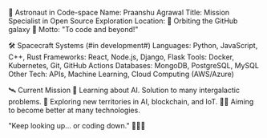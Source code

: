 🚀 Astronaut in Code-space
Name: Praanshu Agrawal
Title: Mission Specialist in Open Source Exploration
Location: 🚀 Orbiting the GitHub galaxy 🌌
Motto: "To code and beyond!"

🛠️ Spacecraft Systems (#in development#)
Languages: Python, JavaScript, C++, Rust
Frameworks: React, Node.js, Django, Flask
Tools: Docker, Kubernetes, Git, GitHub Actions
Databases: MongoDB, PostgreSQL, MySQL
Other Tech: APIs, Machine Learning, Cloud Computing (AWS/Azure)

🛰️ Current Mission
🌟 Learning about AI. Solution to many intergalactic problems.
📡 Exploring new territories in AI, blockchain, and IoT.
👨‍🚀 Aiming to become better at many technologies.


"Keep looking up... or coding down." 👨‍🚀✨


<!---
praanshuagrawal/praanshuagrawal is a ✨ special ✨ repository because its `README.md` (this file) appears on your GitHub profile.
You can click the Preview link to take a look at your changes.
--->
